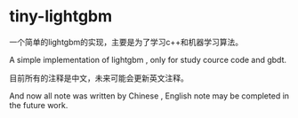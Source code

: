 # tiny-lightgbm
一个简单的lightgbm的实现，主要是为了学习c++和机器学习算法。

A simple implementation of lightgbm , only for study cource code and gbdt.

目前所有的注释是中文，未来可能会更新英文注释。

And now all note was written by Chinese , English note may be completed in the future work.

